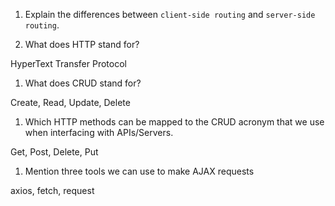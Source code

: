 1.  Explain the differences between `client-side routing` and `server-side routing`.

1.  What does HTTP stand for?

HyperText Transfer Protocol

1.  What does CRUD stand for?

Create, Read, Update, Delete

1.  Which HTTP methods can be mapped to the CRUD acronym that we use when interfacing with APIs/Servers.

Get, Post, Delete, Put

1.  Mention three tools we can use to make AJAX requests

axios, fetch, request